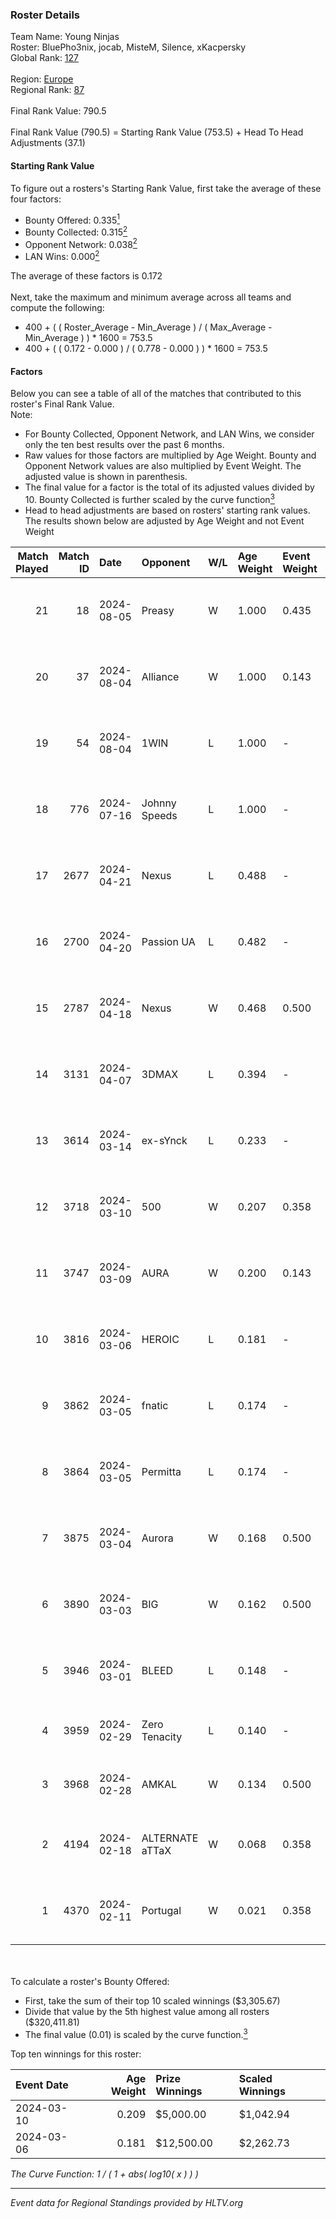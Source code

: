 ### Roster Details<br />
Team Name: Young Ninjas<br />
Roster: BluePho3nix, jocab, MisteM, Silence, xKacpersky<br />
Global Rank: [127](../standings_global.md)<br />
<br />
Region: [Europe]( ../standings_europe.md)<br />
Regional Rank: [87]( ../standings_europe.md)<br />
<br />
Final Rank Value:  790.5<br />
<br />
Final Rank Value (790.5) = Starting Rank Value (753.5) + Head To Head Adjustments (37.1)<br />

#### Starting Rank Value<br />
To figure out a rosters's Starting Rank Value, first take the average of these four factors:<br />
- Bounty Offered: 0.335[<sup>1</sup>](#table2)
- Bounty Collected: 0.315[<sup>2</sup>](#table1)
- Opponent Network: 0.038[<sup>2</sup>](#table1)
- LAN Wins: 0.000[<sup>2</sup>](#table1)

The average of these factors is 0.172<br />
<br />
Next, take the maximum and minimum average across all teams and compute the following:<br />
- 400 + ( ( Roster_Average - Min_Average ) / ( Max_Average - Min_Average ) ) * 1600 = 753.5
- 400 + ( ( 0.172 - 0.000 ) / ( 0.778 - 0.000 ) ) * 1600 = 753.5


#### Factors<br />
Below you can see a table of all of the matches that contributed to this roster's Final Rank Value.<br />
Note:<br />

- For Bounty Collected, Opponent Network, and LAN Wins, we consider only the ten best results over the past 6 months.
- Raw values for those factors are multiplied by Age Weight. Bounty and Opponent Network values are also multiplied by Event Weight. The adjusted value is shown in parenthesis.
- The final value for a factor is the total of its adjusted values divided by 10. Bounty Collected is further scaled by the curve function[<sup>3</sup>](#curveFunction)
- Head to head adjustments are based on rosters' starting rank values. The results shown below are adjusted by Age Weight and not Event Weight
<span id="table1"></span><br />


| Match Played | Match ID | Date       | Opponent        | W/L | Age Weight | Event Weight | Bounty Collected | Opponent Network | LAN Wins  | H2H Adj. | Roster                                          |
| -: | -: | :- | :- | :- | :- | :- | :- | :- | :- | -: | :- |
|           21 |       18 | 2024-08-05 | Preasy          | W   | 1.000      | 0.435        | 0.008 (0.004)    | 0.216 (0.094)    | 0 (0.000) |    15.54 | BluePho3nix, jocab, MisteM, Silence, xKacpersky |
|           20 |       37 | 2024-08-04 | Alliance        | W   | 1.000      | 0.143        | 0.017 (0.002)    | 0.283 (0.040)    | 0 (0.000) |    19.13 | BluePho3nix, jocab, MisteM, Silence, xKacpersky |
|           19 |       54 | 2024-08-04 | 1WIN            | L   | 1.000      | -            | -                | -                | -         |    -6.51 | BluePho3nix, jocab, MisteM, Silence, xKacpersky |
|           18 |      776 | 2024-07-16 | Johnny Speeds   | L   | 1.000      | -            | -                | -                | -         |    -2.10 | BluePho3nix, jocab, MisteM, Silence, xKacpersky |
|           17 |     2677 | 2024-04-21 | Nexus           | L   | 0.488      | -            | -                | -                | -         |    -5.86 | bobeksde, jocab, MisteM, Silence, xKacpersky    |
|           16 |     2700 | 2024-04-20 | Passion UA      | L   | 0.482      | -            | -                | -                | -         |    -2.77 | bobeksde, jocab, MisteM, Silence, xKacpersky    |
|           15 |     2787 | 2024-04-18 | Nexus           | W   | 0.468      | 0.500        | 0.014 (0.003)    | 0.447 (0.105)    | 0 (0.000) |     9.17 | bobeksde, jocab, MisteM, Silence, xKacpersky    |
|           14 |     3131 | 2024-04-07 | 3DMAX           | L   | 0.394      | -            | -                | -                | -         |    -0.08 | BluePho3nix, jocab, MisteM, Silence, xKacpersky |
|           13 |     3614 | 2024-03-14 | ex-sYnck        | L   | 0.233      | -            | -                | -                | -         |    -6.02 | BluePho3nix, dex, maxster, MisteM, Silence      |
|           12 |     3718 | 2024-03-10 | 500             | W   | 0.207      | 0.358        | 0.001 (0.000)    | 0.090 (0.007)    | 0 (0.000) |     2.81 | BluePho3nix, jocab, maxster, MisteM, Silence    |
|           11 |     3747 | 2024-03-09 | AURA            | W   | 0.200      | 0.143        | 0.000 (0.000)    | 0.008 (0.000)    | 0 (0.000) |     1.10 | BluePho3nix, jocab, maxster, MisteM, Silence    |
|           10 |     3816 | 2024-03-06 | HEROIC          | L   | 0.181      | -            | -                | -                | -         |    -0.07 | BluePho3nix, jocab, maxster, MisteM, Silence    |
|            9 |     3862 | 2024-03-05 | fnatic          | L   | 0.174      | -            | -                | -                | -         |    -0.07 | BluePho3nix, jocab, maxster, MisteM, Silence    |
|            8 |     3864 | 2024-03-05 | Permitta        | L   | 0.174      | -            | -                | -                | -         |    -1.38 | BluePho3nix, jocab, maxster, MisteM, Silence    |
|            7 |     3875 | 2024-03-04 | Aurora          | W   | 0.168      | 0.500        | 0.420 (0.035)    | 0.759 (0.064)    | 0 (0.000) |     5.25 | BluePho3nix, jocab, maxster, MisteM, Silence    |
|            6 |     3890 | 2024-03-03 | BIG             | W   | 0.162      | 0.500        | 0.154 (0.012)    | 0.290 (0.023)    | 0 (0.000) |     4.87 | BluePho3nix, jocab, maxster, MisteM, Silence    |
|            5 |     3946 | 2024-03-01 | BLEED           | L   | 0.148      | -            | -                | -                | -         |    -1.14 | BluePho3nix, jocab, maxster, MisteM, Silence    |
|            4 |     3959 | 2024-02-29 | Zero Tenacity   | L   | 0.140      | -            | -                | -                | -         |    -0.56 | BluePho3nix, jocab, MisteM, REZ, Silence        |
|            3 |     3968 | 2024-02-28 | AMKAL           | W   | 0.134      | 0.500        | 0.130 (0.009)    | 0.453 (0.030)    | 0 (0.000) |     3.81 | BluePho3nix, maxster, MisteM, REZ, Silence      |
|            2 |     4194 | 2024-02-18 | ALTERNATE aTTaX | W   | 0.068      | 0.358        | 0.031 (0.001)    | 0.537 (0.013)    | 0 (0.000) |     1.70 | BluePho3nix, jocab, maxster, MisteM, Silence    |
|            1 |     4370 | 2024-02-11 | Portugal        | W   | 0.021      | 0.358        | 0.003 (0.000)    | 0.115 (0.001)    | 0 (0.000) |     0.27 | BluePho3nix, jocab, maxster, MisteM, Silence    |

<br />
<span id="table2"></span><br />
To calculate a roster's Bounty Offered:<br />

- First, take the sum of their top 10 scaled winnings ($3,305.67)
- Divide that value by the 5th highest value among all rosters ($320,411.81)
- The final value (0.01) is scaled by the curve function.[<sup>3</sup>](#curveFunction)

Top ten winnings for this roster:<br />

| Event Date | Age Weight | Prize Winnings | Scaled Winnings |
| :- | -: | :- | :- |
| 2024-03-10 |      0.209 | $5,000.00      | $1,042.94       |
| 2024-03-06 |      0.181 | $12,500.00     | $2,262.73       |


<span id="curveFunction"></span>_The Curve Function: 1 / ( 1 + abs( log10( x ) ) )_<br />

---
_Event data for Regional Standings provided by HLTV.org_<br />
